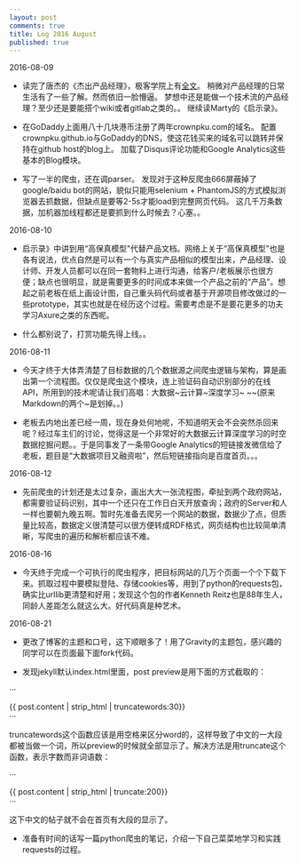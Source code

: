 ```yaml
---
layout: post
comments: true
title: Log 2016 August
published: true
---
```


2016-08-09

* 读完了唐杰的《杰出产品经理》，极客学院上有[全文](http://wiki.jikexueyuan.com/project/jie-chu-pm/)。
稍微对产品经理的日常生活有了一些了解。然而依旧一脸懵逼。
梦想中还是能做一个技术流的产品经理？至少还是要能搭个wiki或者gitlab之类的。。
继续读Marty的《启示录》。

* 在GoDaddy上面用八十几块港币注册了两年crownpku.com的域名。
配置crownpku.github.io与GoDaddy的DNS，使这花钱买来的域名可以跳转并保持在github host的blog上。
加载了Disqus评论功能和Google Analytics这些基本的Blog模块。

* 写了一半的爬虫，还在调parser。
发现对于这种反爬虫666屏蔽掉了google/baidu bot的网站，貌似只能用selenium + PhantomJS的方式模拟浏览器去抓数据，但缺点是要等2-5s才能load到完整网页代码。
这几千万条数据，加机器加线程都还是要抓到什么时候去？心塞。。

2016-08-10

* 启示录》中讲到用“高保真模型"代替产品文档。网络上关于“高保真模型"也是各有说法，优点自然是可以有一个与真实产品相似的模型出来，产品经理、设计师、开发人员都可以在同一套物料上进行沟通，给客户/老板展示也很方便；缺点也很明显，就是需要更多的时间成本来做一个产品之前的“产品”。想起之前老板在纸上画设计图，自己重头码代码或者基于开源项目修改做过的一些prototype，其实也就是在经历这个过程。需要考虑是不是要花更多的功夫学习Axure之类的东西呢。

* 什么都别说了，打赏功能先得上线。。

2016-08-11

* 今天才终于大体弄清楚了目标数据的几个数据源之间爬虫逻辑与架构，算是画出第一个流程图。仅仅是爬虫这个模块，连上验证码自动识别部分的在线API，所用到的技术呢请让我们高唱：大数据~云计算~深度学习~  ~~(原来Markdown的两个~是划掉。。)

* 老板去内地出差已经一周，现在身处何地呢，不知道明天会不会突然杀回来呢？经过车主们的讨论，觉得这是一个非常好的大数据云计算深度学习的时空数据挖掘问题。。于是同事发了一条带Google Analytics的短链接发微信给了老板，题目是“大数据项目又融资啦”，然后短链接指向是百度首页。。。

2016-08-12

* 先前爬虫的计划还是太过复杂，画出大大一张流程图，牵扯到两个政府网站，都需要验证码识别，其中一个还只在工作日白天开放查询；政府的Server和人一样也要朝九晚五啊。暂时先准备去爬另一个网站的数据，数据少了点，但质量比较高，数据定义很清楚可以很方便转成RDF格式，网页结构也比较简单清晰，写爬虫的遍历和解析都应该不难。

2016-08-16

* 今天终于完成一个可执行的爬虫程序，把目标网站的几万个页面一个个下载下来。抓取过程中要模拟登陆、存储cookies等，用到了python的requests包，确实比urllib更清楚和好用；发现这个包的作者Kenneth Reitz也是88年生人，同龄人差距怎么就这么大。好代码真是种艺术。

2016-08-21

* 更改了博客的主题和口号，这下顺眼多了！用了Gravity的主题包，感兴趣的同学可以在页面最下面fork代码。

* 发现jekyll默认index.html里面，post preview是用下面的方式截取的：

···
<div class="postExt">
   {{ post.content | strip_html | truncatewords:30}}
</div>
···

truncatewords这个函数应该是用空格来区分word的，这样导致了中文的一大段都被当做一个词，所以preview的时候就全部显示了。解决方法是用truncate这个函数，表示字数而非词语数：

···
<div class="postExt">
   {{ post.content | strip_html | truncate:200}}
</div>···

这下中文的帖子就不会在首页有大段的显示了。

* 准备有时间的话写一篇python爬虫的笔记，介绍一下自己菜菜地学习和实践requests的过程。